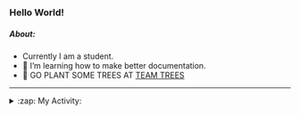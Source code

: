 ### Hello World!

##### About:
- Currently I am a student.
- 🌱 I’m learning how to make better documentation.
- 🌱 GO PLANT SOME TREES AT [TEAM TREES](https://teamtrees.org/)

---
<details>
  <summary>:zap: My Activity:</summary>
  
<!--START_SECTION:waka-->
![Code Time](http://img.shields.io/badge/Code%20Time-1%2C243%20hrs%2016%20mins-blue)

**I'm a Night 🦉** 

```text
🌞 Morning                2058 commits        ███░░░░░░░░░░░░░░░░░░░░░░   10.28 % 
🌆 Daytime                6714 commits        ████████░░░░░░░░░░░░░░░░░   33.54 % 
🌃 Evening                5782 commits        ███████░░░░░░░░░░░░░░░░░░   28.89 % 
🌙 Night                  5462 commits        ███████░░░░░░░░░░░░░░░░░░   27.29 % 
```
📅 **I'm Most Productive on Wednesday** 

```text
Monday                   2762 commits        ███░░░░░░░░░░░░░░░░░░░░░░   13.80 % 
Tuesday                  2750 commits        ███░░░░░░░░░░░░░░░░░░░░░░   13.74 % 
Wednesday                4727 commits        ██████░░░░░░░░░░░░░░░░░░░   23.62 % 
Thursday                 2660 commits        ███░░░░░░░░░░░░░░░░░░░░░░   13.29 % 
Friday                   2128 commits        ███░░░░░░░░░░░░░░░░░░░░░░   10.63 % 
Saturday                 1708 commits        ██░░░░░░░░░░░░░░░░░░░░░░░   08.53 % 
Sunday                   3281 commits        ████░░░░░░░░░░░░░░░░░░░░░   16.39 % 
```


📊 **This Week I Spent My Time On** 

```text
🔥 Editors: 
Android Studio           4 hrs 27 mins       ████████████████░░░░░░░░░   63.89 % 
VS Code                  1 hr 41 mins        ██████░░░░░░░░░░░░░░░░░░░   24.29 % 
IntelliJ                 49 mins             ███░░░░░░░░░░░░░░░░░░░░░░   11.82 % 

🐱‍💻 Projects: 
swag-store               1 hr 43 mins        ██████░░░░░░░░░░░░░░░░░░░   24.79 % 
github-readme-youtube-car1 hr 27 mins        █████░░░░░░░░░░░░░░░░░░░░   20.99 % 
CSE224-Fundamentals-of-An1 hr 4 mins         ████░░░░░░░░░░░░░░░░░░░░░   15.52 % 
test                     49 mins             ███░░░░░░░░░░░░░░░░░░░░░░   11.90 % 
java-springboot-projects 49 mins             ███░░░░░░░░░░░░░░░░░░░░░░   11.82 % 
```


 Last Updated on 25/10/2023 14:11:01 UTC
<!--END_SECTION:waka-->
</details>

